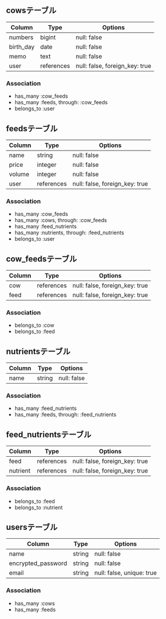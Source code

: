 ## cowsテーブル
| Column    | Type       | Options                        |
| --------- | ---------- | ------------------------------ |
| numbers    | bigint    | null: false                    |
| birth_day | date       | null: false                    |
| memo      | text       | null: false                    |
| user      | references | null: false, foreign_key: true |

### Association
- has_many :cow_feeds
- has_many :feeds, through: :cow_feeds
- belongs_to :user


## feedsテーブル
| Column | Type       | Options                        |
| ------ | ---------- | ------------------------------ |
| name   | string     | null: false                    |
| price  | integer    | null: false                    |
| volume | integer    | null: false                    |
| user   | references | null: false, foreign_key: true |

### Association
- has_many :cow_feeds
- has_many :cows, through: :cow_feeds
- has_many :feed_nutrients
- has_many :nutrients, through: :feed_nutrients
- belongs_to :user


## cow_feedsテーブル
| Column | Type       | Options                        |
| ------ | ---------- | ------------------------------ |
| cow    | references | null: false, foreign_key: true |
| feed   | references | null: false, foreign_key: true |

### Association
- belongs_to :cow
- belongs_to :feed


## nutrientsテーブル
| Column | Type    | Options     |
| ------ | ------- | ----------- |
| name   | string  | null: false |

### Association
- has_many :feed_nutrients
- has_many :feeds, through: :feed_nutrients


## feed_nutrientsテーブル
| Column   | Type       | Options                        |
| -------- | ---------- | ------------------------------ |
| feed     | references | null: false, foreign_key: true |
| nutrient | references | null: false, foreign_key: true |

### Association
- belongs_to :feed
- belongs_to :nutrient

## usersテーブル
| Column             | Type    | Options                   |
| ------------------ | ------- | ------------------------- |
| name               | string  | null: false               |
| encrypted_password | string  | null: false               |
| email              | string  | null: false, unique: true |

### Association
- has_many :cows
- has_many :feeds